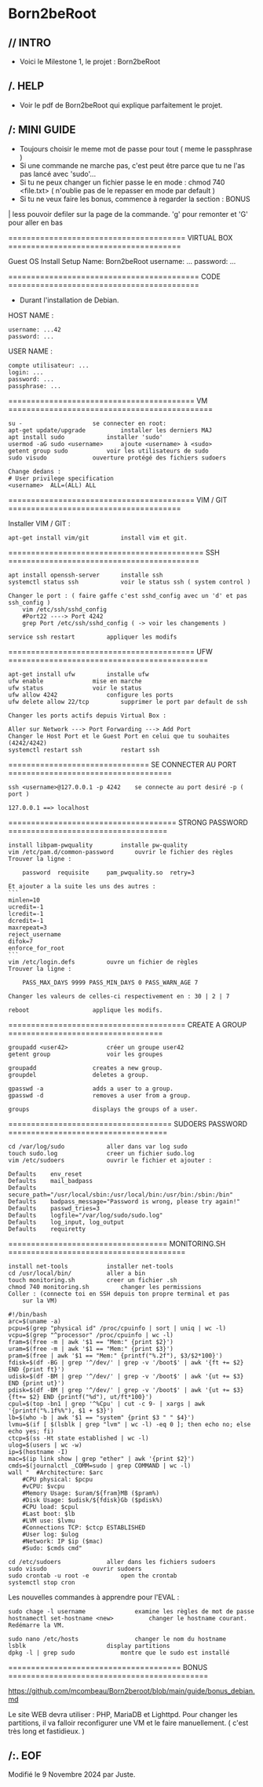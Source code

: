 # Born2beRoot

## // INTRO

* Voici le Milestone 1, le projet : Born2beRoot

## /. HELP

* Voir le pdf de Born2beRoot qui explique parfaitement le projet.


## /: MINI GUIDE


* Toujours choisir le meme mot de passe pour tout ( meme le passphrase )
* Si une commande ne marche pas, c'est peut être parce que tu ne l'as pas lancé avec 'sudo'...
* Si tu ne peux changer un fichier passe le en mode : chmod 740 <file.txt> ( n'oublie pas de le repasser en mode par default )
* Si tu ne veux faire les bonus, commence à regarder la section : BONUS

<command> | less				pouvoir defiler sur la page de la commande.
						'g' pour remonter et 'G' pour aller en bas

======================================= VIRTUAL BOX ======================================

Guest OS Install Setup Name: Born2beRoot
	username: ...
	password: ...

========================================== CODE ==========================================

* Durant l'installation de Debian.

HOST NAME :

	username: ...42
	password: ...

USER NAME :

	compte utilisateur: ...
	login: ...
	password: ...
	passphrase: ...

========================================= VM =============================================

	su -					se connecter en root:
	apt-get update/upgrade			installer les derniers MAJ
	apt install sudo			installer 'sudo'
	usermod -aG sudo <username>		ajoute <username> à <sudo>
	getent group sudo			voir les utilisateurs de sudo
	sudo visudo				ouverture protégé des fichiers sudoers

	Change dedans :
	# User privilege specification
	<username>	ALL=(ALL) ALL

========================================= VIM / GIT ======================================

Installer VIM / GIT :

	apt-get install vim/git			install vim et git.

=========================================== SSH ==========================================

	apt install openssh-server		installe ssh
	systemctl status ssh			voir le status ssh ( system control )
	
	Changer le port : ( faire gaffe c'est sshd_config avec un 'd' et pas ssh_config )
		vim /etc/ssh/sshd_config
		#Port22 ----> Port 4242
		grep Port /etc/ssh/sshd_config ( -> voir les changements )

	service ssh restart			appliquer les modifs

========================================= UFW ============================================

	apt-get install ufw			installe ufw
	ufw enable				mise en marche
	ufw status				voir le status
	ufw allow 4242				configure les ports
	ufw delete allow 22/tcp			supprimer le port par default de ssh

	Changer les ports actifs depuis Virtual Box :

	Aller sur Network ---> Port Forwarding ---> Add Port
	Changer le Host Port et le Guest Port en celui que tu souhaites (4242/4242)
	systemctl restart ssh			restart ssh

=============================== SE CONNECTER AU PORT ====================================

	ssh <username>@127.0.0.1 -p 4242	se connecte au port desiré -p ( port )

	127.0.0.1 ==> localhost

===================================== STRONG PASSWORD ===================================

	install libpam-pwquality		installe pw-quality
	vim /etc/pam.d/common-password		ouvrir le fichier des règles
	Trouver la ligne :

		password  requisite     pam_pwquality.so  retry=3

	Et ajouter a la suite les uns des autres :
	```
	minlen=10
	ucredit=-1
	lcredit=-1
	dcredit=-1
	maxrepeat=3
	reject_username
	difok=7
	enforce_for_root
	```
	vim /etc/login.defs			ouvre un fichier de règles
	Trouver la ligne :

		PASS_MAX_DAYS 9999 PASS_MIN_DAYS 0 PASS_WARN_AGE 7
	
	Changer les valeurs de celles-ci respectivement en : 30 | 2 | 7

	reboot					applique les modifs.

======================================= CREATE A GROUP ==================================

	groupadd <user42>			créer un groupe	user42
	getent group				voir les groupes

	groupadd				creates a new group.
	groupdel				deletes a group.

	gpasswd -a				adds a user to a group.
	gpasswd -d				removes a user from a group.

	groups					displays the groups of a user.

==================================== SUDOERS PASSWORD ===================================

	cd /var/log/sudo			aller dans var log sudo
	touch sudo.log				creer un fichier sudo.log
	vim /etc/sudoers			ouvrir le fichier et ajouter :

	Defaults	env_reset
	Defaults	mail_badpass
	Defaults	secure_path="/usr/local/sbin:/usr/local/bin:/usr/bin:/sbin:/bin"
	Defaults	badpass_message="Password is wrong, please try again!"
	Defaults	passwd_tries=3
	Defaults	logfile="/var/log/sudo/sudo.log"
	Defaults	log_input, log_output
	Defaults	requiretty

=================================== MONITORING.SH =======================================

	install net-tools			installer net-tools
	cd /usr/local/bin/			aller a bin
	touch monitoring.sh			creer un fichier .sh
	chmod 740 monitoring.sh			changer les permissions
	Coller : (connecte toi en SSH depuis ton propre terminal et pas 
		sur la VM)

```
#!/bin/bash
arc=$(uname -a)
pcpu=$(grep "physical id" /proc/cpuinfo | sort | uniq | wc -l) 
vcpu=$(grep "^processor" /proc/cpuinfo | wc -l)
fram=$(free -m | awk '$1 == "Mem:" {print $2}')
uram=$(free -m | awk '$1 == "Mem:" {print $3}')
pram=$(free | awk '$1 == "Mem:" {printf("%.2f"), $3/$2*100}')
fdisk=$(df -BG | grep '^/dev/' | grep -v '/boot$' | awk '{ft += $2} END {print ft}')
udisk=$(df -BM | grep '^/dev/' | grep -v '/boot$' | awk '{ut += $3} END {print ut}')
pdisk=$(df -BM | grep '^/dev/' | grep -v '/boot$' | awk '{ut += $3} {ft+= $2} END {printf("%d"), ut/ft*100}')
cpul=$(top -bn1 | grep '^%Cpu' | cut -c 9- | xargs | awk '{printf("%.1f%%"), $1 + $3}')
lb=$(who -b | awk '$1 == "system" {print $3 " " $4}')
lvmu=$(if [ $(lsblk | grep "lvm" | wc -l) -eq 0 ]; then echo no; else echo yes; fi)
ctcp=$(ss -Ht state established | wc -l)
ulog=$(users | wc -w)
ip=$(hostname -I)
mac=$(ip link show | grep "ether" | awk '{print $2}')
cmds=$(journalctl _COMM=sudo | grep COMMAND | wc -l)
wall "	#Architecture: $arc
	#CPU physical: $pcpu
	#vCPU: $vcpu
	#Memory Usage: $uram/${fram}MB ($pram%)
	#Disk Usage: $udisk/${fdisk}Gb ($pdisk%)
	#CPU load: $cpul
	#Last boot: $lb
	#LVM use: $lvmu
	#Connections TCP: $ctcp ESTABLISHED
	#User log: $ulog
	#Network: IP $ip ($mac)
	#Sudo: $cmds cmd"
```

	cd /etc/sudoers				aller dans les fichiers sudoers
	sudo visudo				ouvrir sudoers
	sudo crontab -u root -e			open the crontab
	systemctl stop cron

Les nouvelles commandes à apprendre pour l'EVAL :

	sudo chage -l username				examine les règles de mot de passe
	hostnamectl set-hostname <new>			changer le hostname courant.
	Redémarre la VM.

	sudo nano /etc/hosts				changer le nom du hostname
	lsblk						display partitions
	dpkg -l | grep sudo				montre que le sudo est installé

====================================== BONUS ============================================

https://github.com/mcombeau/Born2beroot/blob/main/guide/bonus_debian.md

Le site WEB devra utiliser : PHP, MariaDB et Lighttpd.
Pour changer les partitions, il va falloir reconfigurer une VM et le faire manuellement.
( c'est très long et fastidieux. )

##	/:. EOF

Modifié le 9 Novembre 2024 par Juste.<br>
